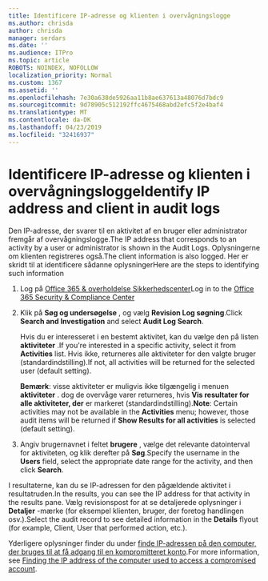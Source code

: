 ```yaml
---
title: Identificere IP-adresse og klienten i overvågningslogge
ms.author: chrisda
author: chrisda
manager: serdars
ms.date: ''
ms.audience: ITPro
ms.topic: article
ROBOTS: NOINDEX, NOFOLLOW
localization_priority: Normal
ms.custom: 1367
ms.assetid: ''
ms.openlocfilehash: 7e30a638de5926aa11b8ae637613a48076d7bdc9
ms.sourcegitcommit: 9d78905c512192ffc4675468abd2efc5f2e4baf4
ms.translationtype: MT
ms.contentlocale: da-DK
ms.lasthandoff: 04/23/2019
ms.locfileid: "32416937"
---
```

# <a name="identify-ip-address-and-client-in-audit-logs"></a><span data-ttu-id="71fbe-102">Identificere IP-adresse og klienten i overvågningslogge</span><span class="sxs-lookup"><span data-stu-id="71fbe-102">Identify IP address and client in audit logs</span></span>

<span data-ttu-id="71fbe-103">Den IP-adresse, der svarer til en aktivitet af en bruger eller administrator fremgår af overvågningslogge.</span><span class="sxs-lookup"><span data-stu-id="71fbe-103">The IP address that corresponds to an activity by a user or administrator is shown in the Audit Logs.</span></span> <span data-ttu-id="71fbe-104">Oplysningerne om klienten registreres også.</span><span class="sxs-lookup"><span data-stu-id="71fbe-104">The client information is also logged.</span></span> <span data-ttu-id="71fbe-105">Her er skridt til at identificere sådanne oplysninger</span><span class="sxs-lookup"><span data-stu-id="71fbe-105">Here are the steps to identifying such information</span></span>

1. <span data-ttu-id="71fbe-106">Log på [Office 365 & overholdelse Sikkerhedscenter](https://protection.office.com/)</span><span class="sxs-lookup"><span data-stu-id="71fbe-106">Log in to the [Office 365 Security & Compliance Center](https://protection.office.com/)</span></span>

2. <span data-ttu-id="71fbe-107">Klik på **Søg og undersøgelse** , og vælg **Revision Log søgning**.</span><span class="sxs-lookup"><span data-stu-id="71fbe-107">Click **Search and Investigation** and select **Audit Log Search**.</span></span>

   <span data-ttu-id="71fbe-108">Hvis du er interesseret i en bestemt aktivitet, kan du vælge den på listen **aktiviteter** .</span><span class="sxs-lookup"><span data-stu-id="71fbe-108">If you're interested in a specific activity, select it from **Activities** list.</span></span> <span data-ttu-id="71fbe-109">Hvis ikke, returneres alle aktiviteter for den valgte bruger (standardindstilling).</span><span class="sxs-lookup"><span data-stu-id="71fbe-109">If not, all activities will be returned for the selected user (default setting).</span></span>

   <span data-ttu-id="71fbe-110">**Bemærk**: visse aktiviteter er muligvis ikke tilgængelig i menuen **aktiviteter** . dog de overvåge varer returneres, hvis **Vis resultater for alle aktiviteter, der** er markeret (standardindstilling).</span><span class="sxs-lookup"><span data-stu-id="71fbe-110">**Note**: Certain activities may not be available in the **Activities** menu; however, those audit items will be returned if **Show Results for all activities** is selected (default setting).</span></span>

3. <span data-ttu-id="71fbe-111">Angiv brugernavnet i feltet **brugere** , vælge det relevante datointerval for aktiviteten, og klik derefter på **Søg**.</span><span class="sxs-lookup"><span data-stu-id="71fbe-111">Specify the username in the **Users** field, select the appropriate date range for the activity, and then click **Search**.</span></span>

<span data-ttu-id="71fbe-112">I resultaterne, kan du se IP-adressen for den pågældende aktivitet i resultatruden.</span><span class="sxs-lookup"><span data-stu-id="71fbe-112">In the results, you can see the IP address for that activity in the results pane.</span></span> <span data-ttu-id="71fbe-113">Vælg revisionspost for at se detaljerede oplysninger i **Detaljer** -mærke (for eksempel klienten, bruger, der foretog handlingen osv.).</span><span class="sxs-lookup"><span data-stu-id="71fbe-113">Select the audit record to see detailed information in the **Details** flyout (for example, Client, User that performed action, etc.).</span></span>

<span data-ttu-id="71fbe-114">Yderligere oplysninger finder du under [finde IP-adressen på den computer, der bruges til at få adgang til en kompromitteret konto](https://docs.microsoft.com/office365/securitycompliance/auditing-troubleshooting-scenarios#finding-the-ip-address-of-the-computer-used-to-access-a-compromised-account).</span><span class="sxs-lookup"><span data-stu-id="71fbe-114">For more information, see [Finding the IP address of the computer used to access a compromised account](https://docs.microsoft.com/office365/securitycompliance/auditing-troubleshooting-scenarios#finding-the-ip-address-of-the-computer-used-to-access-a-compromised-account).</span></span>

